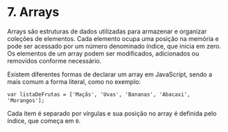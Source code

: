 # 7. Arrays

Arrays são estruturas de dados utilizadas para armazenar e organizar coleções de elementos. Cada elemento ocupa uma posição na memória e pode ser acessado por um número denominado índice, que inicia em zero. Os elementos de um array podem ser modificados, adicionados ou removidos conforme necessário.

Existem diferentes formas de declarar um array em JavaScript, sendo a mais comum a forma literal, como no exemplo:

```
var listaDeFrutas = ['Maçãs', 'Uvas', 'Bananas', 'Abacaxi', 'Morangos'];
```

Cada item é separado por vírgulas e sua posição no array é definida pelo índice, que começa em `0`.